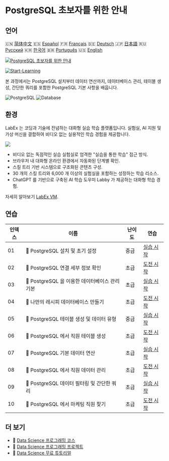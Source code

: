 # PostgreSQL 초보자를 위한 안내

## 언어

🇨🇳 [简体中文](README_zh.md) 🇪🇸 [Español](README_es.md) 🇫🇷 [Français](README_fr.md) 🇩🇪 [Deutsch](README_de.md) 🇯🇵 [日本語](README_ja.md) 🇷🇺 [Русский](README_ru.md) 🇰🇷 [한국어](README_ko.md) 🇧🇷 [Português](README_pt.md) 🇺🇸 [English](README.md) 

[![PostgreSQL 초보자를 위한 안내](https://cover-creator.labex.io/postgresql-for-beginners.png?lang=ko)](https://labex.io/ko/courses/postgresql-for-beginners)

[![Start-Learning](https://img.shields.io/badge/Start-Learning-whitesmoke?style=for-the-badge)](https://labex.io/ko/courses/postgresql-for-beginners)

본 과정에서는 PostgreSQL 설치부터 데이터 연산까지, 데이터베이스 관리, 테이블 생성, 간단한 쿼리를 포함한 PostgreSQL 기본 사항을 배웁니다.

![PostgreSQL](https://img.shields.io/badge/PostgreSQL-whitesmoke?style=for-the-badge&logo=postgresql)
![Database](https://img.shields.io/badge/Database-whitesmoke?style=for-the-badge&logo=database)


## 환경

LabEx 는 코딩과 기술에 전념하는 대화형 실습 학습 플랫폼입니다. 실험실, AI 지원 및 가상 머신을 결합하여 비디오 없는 실용적인 학습 경험을 제공합니다.

![](https://tutorial-screenshot.getvm.io/images/vm-1725247253.png)

- 비디오 없는 독점적인 실습 실험실로 엄격한 "실습을 통한 학습" 접근 방식.
- 브라우저 내 대화형 온라인 환경에서 자동화된 단계별 확인.
- 스킬 트리 기반 시스템으로 구조화된 콘텐츠 구성.
- 30 개의 스킬 트리와 6,000 개 이상의 실험실을 포함하는 성장하는 학습 리소스.
- ChatGPT 를 기반으로 구축된 AI 학습 도우미 Labby 가 제공하는 대화형 학습 경험.

자세히 알아보기 [LabEx VM](https://support.labex.io/using-labex/virtual-machine).

## 연습

|   인덱스 | 이름                                           | 난이도   | 연습                                                                                                                                    |
|----------|------------------------------------------------|----------|-----------------------------------------------------------------------------------------------------------------------------------------|
|       01 | 📖 PostgreSQL 설치 및 초기 설정                | 중급     | <a target='_blank' href='https://labex.io/ko/tutorials/postgresql-installation-and-initial-setup-of-postgresql-550900'>실습 시작</a>    |
|       02 | 🎯 PostgreSQL 연결 세부 정보 확인              | 초급     | <a target='_blank' href='https://labex.io/ko/tutorials/postgresql-verify-postgresql-connection-details-551083'>도전 시작</a>            |
|       03 | 📖 PostgreSQL 을 이용한 데이터베이스 관리 기본 | 초급     | <a target='_blank' href='https://labex.io/ko/tutorials/postgresql-database-management-basics-with-postgresql-550899'>실습 시작</a>      |
|       04 | 🎯 나만의 레시피 데이터베이스 만들기           | 초급     | <a target='_blank' href='https://labex.io/ko/tutorials/postgresql-create-your-own-recipe-database-551100'>도전 시작</a>                 |
|       05 | 📖 PostgreSQL 테이블 생성 및 데이터 유형       | 중급     | <a target='_blank' href='https://labex.io/ko/tutorials/postgresql-postgresql-table-creation-and-data-types-550901'>실습 시작</a>        |
|       06 | 🎯 PostgreSQL 에서 직원 테이블 생성            | 초급     | <a target='_blank' href='https://labex.io/ko/tutorials/postgresql-create-employee-table-in-postgresql-551115'>도전 시작</a>             |
|       07 | 📖 PostgreSQL 기본 데이터 연산                 | 초급     | <a target='_blank' href='https://labex.io/ko/tutorials/postgresql-basic-data-operations-in-postgresql-550897'>실습 시작</a>             |
|       08 | 🎯 PostgreSQL 에서 직원 데이터 관리            | 초급     | <a target='_blank' href='https://labex.io/ko/tutorials/postgresql-manage-employee-data-in-postgresql-551130'>도전 시작</a>              |
|       09 | 📖 PostgreSQL 데이터 필터링 및 간단한 쿼리     | 초급     | <a target='_blank' href='https://labex.io/ko/tutorials/postgresql-data-filtering-and-simple-queries-in-postgresql-550898'>실습 시작</a> |
|       10 | 🎯 PostgreSQL 에서 마케팅 직원 찾기            | 초급     | <a target='_blank' href='https://labex.io/ko/tutorials/postgresql-find-marketing-employees-in-postgresql-551146'>도전 시작</a>          |

## 더 보기

- 🔗 [Data Science 프로그래밍 코스](https://github.com/labex-labs/awesome-programming-courses)
- 🔗 [Data Science 프로그래밍 프로젝트](https://github.com/labex-labs/awesome-programming-projects)
- 🔗 [Data Science 무료 튜토리얼](https://github.com/labex-labs/data-science-free-tutorials)

